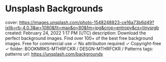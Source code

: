 # Unsplash Backgrounds

cover: https://images.unsplash.com/photo-1548248823-ce16a73b6d49?ixlib=rb-4.0.3&w=1080&fit=max&q=80&fm=jpg&crop=entropy&cs=tinysrgb
created: February 24, 2022 1:17 PM (UTC)
description: Download the perfect background images. Find over 100+ of the best free background images. Free for commercial use ✓ No attribution required ✓ Copyright-free ✓
folder: BOOKMRKS-MTHRFCKR / DESGN-MTHRFCKR / Patterns
tags: patterns
url: https://unsplash.com/backgrounds
